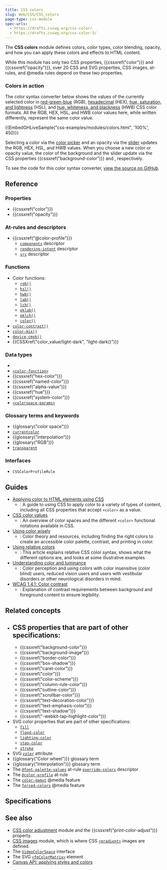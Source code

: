 ```yaml
---
title: CSS colors
slug: Web/CSS/CSS_colors
page-type: css-module
spec-urls:
  - https://drafts.csswg.org/css-color/
  - https://drafts.csswg.org/css-color-5/
---
```




The **CSS colors** module defines colors, color types, color blending, opacity, and how you can apply these colors and effects to HTML content.

While this module has only two CSS properties, {{cssxref("color")}} and {{cssxref("opacity")}}, over 20 CSS and SVG properties, CSS images, at-rules, and @media rules depend on these two properties.

### Colors in action

The color syntax converter below shows the values of the currently selected color in [red-green-blue](/Web/CSS/color_value/rgb) (RGB), [hexadecimal](/Web/CSS/hex-color) (HEX), [hue, saturation, and lightness](/Web/CSS/color_value/hsl) (HSL), and [hue, whiteness, and blackness](/Web/CSS/color_value/hwb) (HWB) CSS color formats. All the RGB, HEX, HSL, and HWB color values here, while written differently, represent the same color value.

{{EmbedGHLiveSample("css-examples/modules/colors.html", '100%', 450)}}

Selecting a color via the [color picker](/Web/HTML/Element/input/color) and an opacity via the [slider](/Web/HTML/Element/input/range) updates the RGB, HEX, HSL, and HWB values. When you choose a new color or opacity value, the color of the background and the slider update via the CSS properties {{cssxref("background-color")}} and , respectively.

To see the code for this color syntax converter, [view the source on GitHub](https://github.com/mdn/css-examples/blob/main/modules/colors.html).

## Reference

### Properties

- {{cssxref("color")}}
- {{cssxref("opacity")}}

### At-rules and descriptors

- {{cssxref("@color-profile")}}
  - [`components`](/Web/CSS/@color-profile#descriptors) descriptor
  - [`rendering-intent`](/Web/CSS/@color-profile#descriptors) descriptor
  - [`src`](/Web/CSS/@color-profile#descriptors) descriptor

### Functions

- Color functions:
  - [`rgb()`](/Web/CSS/color_value/rgb)
  - [`hsl()`](/Web/CSS/color_value/hsl)
  - [`hwb()`](/Web/CSS/color_value/hwb)
  - [`lab()`](/Web/CSS/color_value/lab)
  - [`lch()`](/Web/CSS/color_value/lch)
  - [`oklab()`](/Web/CSS/color_value/oklab)
  - [`oklch()`](/Web/CSS/color_value/oklch)
  - [`color()`](/Web/CSS/color_value/color)
- [`color-contrast()`](/Web/CSS/color_value/color-contrast) 
- [`color-mix()`](/Web/CSS/color_value/color-mix)
- [`device-cmyk()`](/Web/CSS/color_value/device-cmyk)
- {{CSSXref("color_value/light-dark", "light-dark()")}}

### Data types

- 
- [`<color-function>`](#functions)
- {{cssxref("hex-color")}}
- {{cssxref("named-color")}}
- {{cssxref("alpha-value")}}
- {{cssxref("hue")}}
- {{cssxref("system-color")}}
- [`<colorspace-params>`](/Web/CSS/color_value/color#using_predefined_color_spaces_with_color)

### Glossary terms and keywords

- {{glossary("color space")}}
- [`currentcolor`](/Web/CSS/color_value#currentcolor_keyword)
- {{glossary("interpolation")}}
- {{glossary("RGB")}}
- [`transparent`](/Web/CSS/named-color#transparent)

### Interfaces

- `CSSColorProfileRule`

## Guides

- [Applying color to HTML elements using CSS](/Web/CSS/CSS_colors/Applying_color)
  - : A guide to using CSS to apply color to a variety of types of content, including all CSS properties that accept `<color>` as a value.
- [CSS color values](/Web/CSS/CSS_colors/Color_values)
  - : An overview of color spaces and the different `<color>` functional notations available in CSS.
- [Using color wisely](/Web/CSS/CSS_colors/Using_color_wisely)
  - : Color theory and resources, including finding the right colors to create an accessible color palette, contrast, and printing in color.
- [Using relative colors](/Web/CSS/CSS_colors/Relative_colors)
  - : This article explains relative CSS color syntax, shows what the different options are, and looks at some illustrative examples.
- [Understanding color and luminance](/Web/Accessibility/Understanding_Colors_and_Luminance)
  - : Color perception and using colors with color insensitive (color blind) users, reduced vision users and users with vestibular disorders or other neurological disorders in mind.
- [WCAG 1.4.1: Color contrast](/Web/Accessibility/Understanding_WCAG/Perceivable/Color_contrast)
  - : Explanation of contrast requirements between background and foreground content to ensure legibility.

## Related concepts

- CSS properties that are part of other specifications:
  - 
  - {{cssxref("background-color")}}
  - {{cssxref("background-image")}}
  - {{cssxref("border-color")}}
  - {{cssxref("box-shadow")}}
  - {{cssxref("caret-color")}}
  - {{cssxref("color")}}
  - {{cssxref("color-scheme")}}
  - {{cssxref("column-rule-color")}}
  - {{cssxref("outline-color")}}
  - {{cssxref("scrollbar-color")}}
  - {{cssxref("text-decoration-color")}}
  - {{cssxref("text-emphasis-color")}}
  - {{cssxref("text-shadow")}}
  - {{cssxref("-webkit-tap-highlight-color")}}
- SVG color properties that are part of other specifications:
  - [`fill`](/Web/SVG/Attribute/fill)
  - [`flood-color`](/Web/SVG/Attribute/flood-color)
  - [`lighting-color`](/Web/SVG/Attribute/lighting-color)
  - [`stop-color`](/Web/SVG/Attribute/stop-color)
  - [`stroke`](/Web/SVG/Attribute/stroke)
- SVG [`color`](/Web/SVG/Attribute/color) attribute
- {{glossary("Color wheel")}} glossary term
- {{glossary("Interpolation")}} glossary term
- The [`@font-palette-values`](/Web/CSS/@font-palette-values) at-rule [`override-colors`](/Web/CSS/@font-palette-values/override-colors) descriptor
- The [`@color-profile`](/Web/CSS/@color-profile) at-rule
- The [`color-gamut`](/Web/CSS/@media/color-gamut) @media feature
- The [`forced-colors`](/Web/CSS/@media/forced-colors) @media feature

## Specifications



## See also

- [CSS color adjustment](/Web/CSS/CSS_color_adjustment) module and the {{cssxref("print-color-adjust")}} property.
- [CSS images](/Web/CSS/CSS_images) module, which is where CSS [`<gradient>`](/Web/CSS/gradient) images are defined.
- The [`VideoColorSpace`](/Web/API/VideoColorSpace) interface
- The SVG [`<feColorMatrix>`](/Web/SVG/Element/feColorMatrix) element
- [Canvas API: applying styles and colors](/Web/API/Canvas_API/Tutorial/Applying_styles_and_colors#colors)
